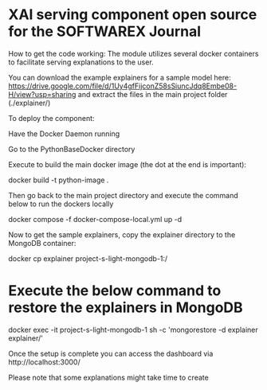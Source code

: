 # XAI serving component open source for the SOFTWAREX Journal

How to get the code working:
The module utilizes several docker containers to facilitate serving explanations to the user. 

You can download the example explainers for a sample model here:
https://drive.google.com/file/d/1Uy4gfFijconZ58sSiuncJdq8Embe08-H/view?usp=sharing
and extract the files in the main project folder (./explainer/)

To deploy the component:

Have the Docker Daemon running

Go to the PythonBaseDocker directory 

Execute to build the main docker image (the dot at the end is important):

docker build -t python-image . 

Then go back to the main project directory and execute the command below to run the dockers locally

docker compose -f docker-compose-local.yml up -d 

Now to get the sample explainers, copy the explainer directory to the MongoDB container:

docker cp explainer project-s-light-mongodb-1:/

# Execute the below command to restore the explainers in MongoDB
docker exec -it project-s-light-mongodb-1 sh -c 'mongorestore -d explainer explainer/'

Once the setup is complete you can access the dashboard via 
http://localhost:3000/

Please note that some explanations might take time to create
